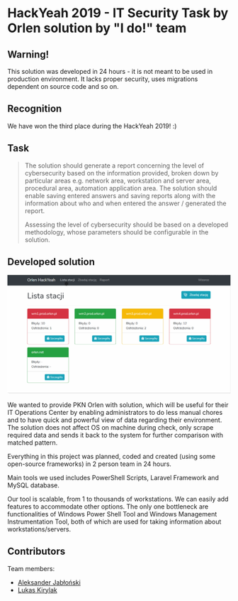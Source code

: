 # HackYeah 2019 - IT Security Task by Orlen solution by "I do!" team

## Warning!
This solution was developed in 24 hours - it is not meant to be used in production environment. It lacks proper security, uses migrations dependent on source code and so on.

## Recognition
We have won the third place during the HackYeah 2019! :)

## Task
> The solution should generate a report concerning the level of cybersecurity based on the information provided, broken down by particular areas e.g. network area, workstation and server area, procedural area, automation application area. The solution should enable saving entered answers and saving reports along with the information about who and when entered the answer / generated the report.
>
>Assessing the level of cybersecurity should be based on a developed methodology, whose parameters should be configurable in the solution.

## Developed solution
![Animation of working dashboard](images/readme-animation.gif)

We wanted to provide PKN Orlen with solution, which will be useful for their IT Operations Center by enabling administrators to do less manual chores and to have quick and powerful view of data regarding their environment. The solution  does not affect OS on machine during check, only scrape required data and sends it back to the system for further comparison with matched pattern.

Everything in this project was planned, coded and created (using some open-source frameworks) in 2 person team in 24 hours.

Main tools we used includes PowerShell Scripts, Laravel Framework and MySQL database.

Our tool is scalable, from 1 to thousands of workstations. We can easily add features to accommodate other options. The only one bottleneck are functionalities of Windows Power Shell Tool and Windows Management Instrumentation Tool, both of which are used for taking information about workstations/servers.

## Contributors
Team members:
- [Aleksander Jabłoński](https://aleksander-jablonski.pl)
- [Lukas Kirylak](https://github.com/LukasK32)
